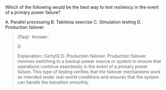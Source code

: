 
Which of the following would be the best way to test resiliency in the event of a primary power failure? 

A. Parallel processing 
B. Tabletop exercise 
C. Simulation testing 
D. Production failover

> [!faq]- Answer: 
> 
> D 
> 
> Explanation: CertyIQ D. Production failover. Production failover involves switching to a backup power source or system to ensure that operations continue seamlessly in the event of a primary power failure. This type of testing verifies that the failover mechanisms work as intended under real-world conditions and ensures that the system can handle the transition smoothly.

